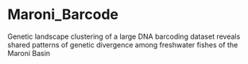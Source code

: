 # Maroni_Barcode
Genetic landscape clustering of a large DNA barcoding dataset reveals shared patterns of genetic divergence among freshwater fishes of the Maroni Basin
